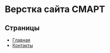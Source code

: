 # Верстка сайта СМАРТ

## Страницы
- [Главная](https://aaccent.github.io/smart_layout/)
- [Контакты](https://aaccent.github.io/smart_layout/contacts.html)
